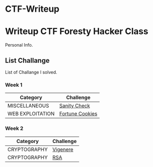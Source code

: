 # CTF-Writeup
# Writeup CTF Foresty Hacker Class
Personal Info.

## List Challange
List of Challange I solved.

### Week 1
| Category | Challenge |
| --- | --- |
| MISCELLANEOUS | [Sanity Check](/Sanity%20Check)
| WEB EXPLOITATION | [Fortune Cookies](/Fortune%20Cookies/)


### Week 2
| Category | Challenge |
| --- | --- |
| CRYPTOGRAPHY | [Vigenere](/Vigenere)
| CRYPTOGRAPHY | [RSA](/RSA)
 
